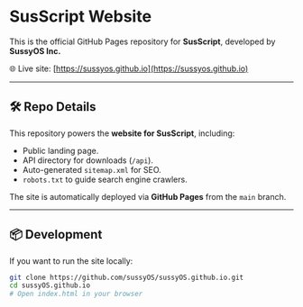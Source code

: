 # SusScript Website

This is the official GitHub Pages repository for **SusScript**, developed by **SussyOS Inc.**

🌐 Live site: [https://sussyos.github.io](https://sussyos.github.io)

---

## 🛠 Repo Details
This repository powers the **website for SusScript**, including:
- Public landing page.
- API directory for downloads (`/api`).
- Auto-generated `sitemap.xml` for SEO.
- `robots.txt` to guide search engine crawlers.

The site is automatically deployed via **GitHub Pages** from the `main` branch.

---

## 📦 Development
If you want to run the site locally:

```bash
git clone https://github.com/sussyOS/sussyOS.github.io.git
cd sussyOS.github.io
# Open index.html in your browser
